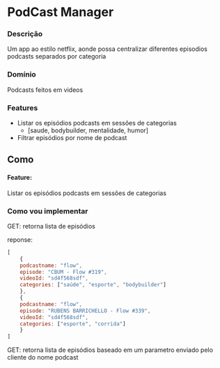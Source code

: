 # PodCast Manager

### Descrição

Um app ao estilo netflix, aonde possa centralizar diferentes episodios podcasts 
separados por categoria

### Domínio

Podcasts feitos em videos

### Features

- Listar os episódios podcasts em sessões de categorias 
    - [saude, bodybuilder, mentalidade, humor]   
- Filtrar episódios por nome de podcast

## Como

#### Feature:
Listar os episódios podcasts em sessões de categorias 

### Como vou implementar

GET: retorna lista de episódios

reponse:
```js
[
    {
    podcastname: "flow",
    episode: "CBUM - Flow #319",
    videoId: "sd4f568sdf",
    categories: ["saúde", "esporte", "bodybuilder"]
    },
    {
    podcastname: "flow",
    episode: "RUBENS BARRICHELLO - Flow #339",
    videoId: "sd4f568sdf",
    categories: ["esporte", "corrida"]
    }
]

``` 

GET: retorna lista de episódios baseado em um parametro enviado 
pelo cliente do nome podcast